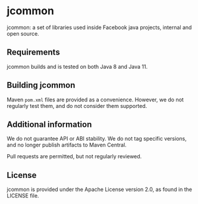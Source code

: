 # jcommon

jcommon: a set of libraries used inside Facebook java projects,
internal and open source.

## Requirements

jcommon builds and is tested on both Java 8 and Java 11.

## Building jcommon

Maven `pom.xml` files are provided as a convenience. However, we
do not regularly test them, and do not consider them supported.

## Additional information

We do not guarantee API or ABI stability. We do not tag specific
versions, and no longer publish artifacts to Maven Central.

Pull requests are permitted, but not regularly reviewed.

## License

jcommon is provided under the Apache License version 2.0, as found in the
LICENSE file.
